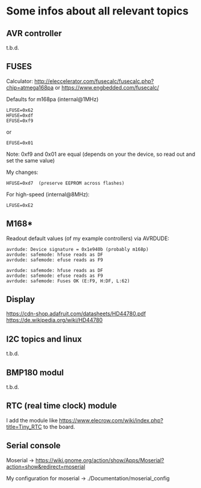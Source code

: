 Some infos about all relevant topics
====================================


AVR controller
--------------

t.b.d.


FUSES
-----

Calculator: http://eleccelerator.com/fusecalc/fusecalc.php?chip=atmega168pa
 or https://www.engbedded.com/fusecalc/

Defaults for m168pa (internal@1MHz)

	LFUSE=0x62
	HFUSE=0xdf
	EFUSE=0xf9

or

	EFUSE=0x01

Note: 0xf9 and 0x01 are equal (depends on your the device, so read out and set the same value)

My changes:

	HFUSE=0xd7  (preserve EEPROM across flashes)

For high-speed (internal@8MHz):

	LFUSE=0xE2


M168*
-----

Readout default values (of my example controllers) via AVRDUDE:

	avrdude: Device signature = 0x1e940b (probably m168p)
	avrdude: safemode: hfuse reads as DF
	avrdude: safemode: efuse reads as F9

	avrdude: safemode: hfuse reads as DF
	avrdude: safemode: efuse reads as F9
	avrdude: safemode: Fuses OK (E:F9, H:DF, L:62)


Display
-------

https://cdn-shop.adafruit.com/datasheets/HD44780.pdf
https://de.wikipedia.org/wiki/HD44780



I2C topics and linux
--------------------

t.b.d.


BMP180 modul
------------

t.b.d.


RTC (real time clock) module
----------------------------

I add the module like https://www.elecrow.com/wiki/index.php?title=Tiny_RTC to the board.


Serial console
--------------

Moserial -> https://wiki.gnome.org/action/show/Apps/Moserial?action=show&redirect=moserial

My configuration for moserial -> ./Documentation/moserial_config
